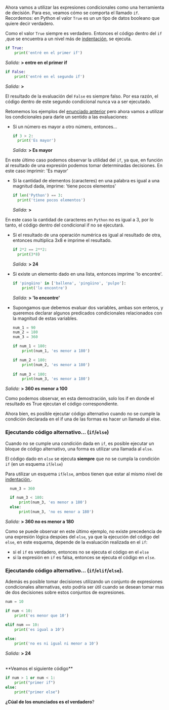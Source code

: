 Ahora vamos a utilizar las expresiones condicionales como una herramienta de decisión. Para eso, veamos cómo se comporta el llamado `if`.  Recordemos: en Python el valor `True` es un un tipo de datos booleano que quiere decir verdadero.<br>

Como el valor `True` siempre es verdadero. Entonces el código dentro del `if` ,que se encuentra a un nivel más de [indentación](https://es.wikipedia.org/wiki/Indentaci%C3%B3n), se ejecuta. 

``` python
if True:
    print('entré en el primer if')
```
_Salida:_
**> entre en el primer if**

``` python
if False:
    print('entré en el segundo if')
```
_Salida:_
**>**


El resultado de la evaluación del `False` es siempre falso. Por esa razón, el código dentro de este segundo condicional nunca va a ser ejecutado.

Retomemos los ejemplos del [enunciado anterior](href=#/guides/dh-mumuki/mumuki-guia-python-python-ds-condicionales/exercises/4) pero ahora vamos a utilizar los condicionales para darle un sentido a las evaluaciones:

  * Si un número es mayor a otro número, entonces...
      
      ``` python
    if 3 > 2:
        print('Es mayor')
    ```
    _Salida:_
  **> Es mayor**

En este último caso podemos observar la utilidad del `if`, ya que, en función al resultado de una expresión podemos tomar determinadas decisiones. En este caso imprimir: 'Es mayor'

  * Si la cantidad de elementos (caracteres) en una palabra es igual a una magnitud dada, imprime: 'tiene pocos elementos'
      
      ``` python
    if len('Python') == 3:
        print('tiene pocos elementos')
    ```
    _Salida:_ 
  **>**

En este caso la cantidad de caracteres en `Python` no es igual a 3, por lo tanto, el código dentro del condicional if no se ejecutará.

  * Si el resultado de una operación numérica es igual al resultado de otra, entonces multiplica 3x8 e imprime el resultado.
      
      ``` python
    if 2*2 == 2**2:
        print(3*8)
    ```
    _Salida:_
  **> 24**

  * Si existe un elemento dado en una lista, entonces imprime 'lo encontre'.
      
    ``` python
    if 'pingüino' in ['ballena', 'pingüino', 'pulpo']:
        print('lo encontre')
    ```
    _Salida:_
  **> 'lo encontre'**



  * Supongamos que debemos evaluar dos variables, ambas son enteros, y queremos declarar algunos predicados condicionales relacionados con la magnitud de estas variables.

    ``` python
    num_1 = 90
    num_2 = 180
    num_3 = 360
    
    if num_1 < 180:
        print(num_1, 'es menor a 180')
    
    if num_2 < 180:
        print(num_2, 'es menor a 180')
        
    if num_3 < 180:
        print(num_3, 'es menor a 180')
    ```
  _Salida:_
  **> 360 es menor a 100**

Como podemos observar, en esta demostración, solo los if en donde el resultado es True ejecutan el código correspondiente.  

Ahora bien, es posible ejecutar código alternativo cuando no se cumple la condición declarada en el if una de las formas es hacer un llamado al else.<br>

### Ejecutando código alternativo... (`if`/`else`)

Cuando no se cumple una condición dada en `if`, es posible ejecutar un bloque de código alternativo, una forma es utilizar una llamada al `else`.

El código dado en `else` se ejecuta **siempre** que no se cumpla la condición `if` (en un esquema `if`/`else`)

Para utilizar un esquema `if`/`else`, ambos tienen que estar al mismo nivel de <a href=https://es.wikipedia.org/wiki/Indentaci%C3%B3n> indentación </a>. 

  ``` python
    num_3 = 360

    if num_3 < 180:
        print(num_3, 'es menor a 180')
    else:
        print(num_3, 'no es menor a 180')
  ```
  
  _Salida:_
  **> 360 no es menor a 180**



Como se puede observar en este último ejemplo, no existe precedencia de una expresión lógica despúes del `else`, ya que la ejecución del código del `else`, en este esquema, depende de la evaluación realizada en el `if`: 
  
  * si el `if` es verdadero, entonces no se ejecuta el código en el `else`
  * si la expresión en `if` es falsa, entonces se ejecuta el código en `else`.


### Ejecutando código alternativo... (`if`/`elif`/`else`).

Además es posible tomar decisiones utilizando un conjunto de expresiones condicionales alternativas, esto podría ser útil cuando se desean tomar mas de dos decisiones sobre estos conjuntos de expresiones.


``` python
num = 10

if num < 10:
    print('es menor que 10')

elif num == 10:
    print('es igual a 10')
    
else:
    print('no es ni igual ni menor a 10')

```

  _Salida:_
  **> 24**

<br>
**Veamos el siguiente código**

``` python
if num > 1 or num < 1:
    print("primer if")
else:
    print("primer else")
```

**¿Cúal de los enunciados es el verdadero**?